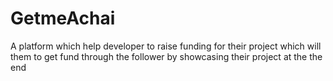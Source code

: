 # GetmeAchai
A platform which help developer to raise funding for their project which will them to get fund through the follower by showcasing their project at the the end
